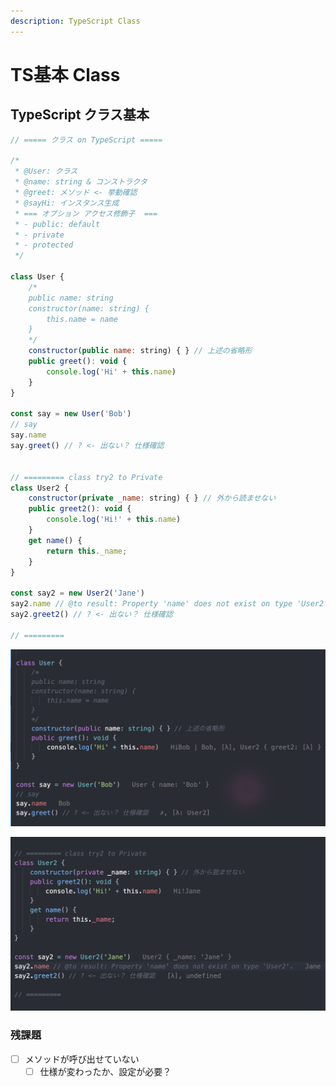 ```yaml
---
description: TypeScript Class
---
```


# TS基本 Class

## &#x20;TypeScript クラス基本

```javascript
// ===== クラス on TypeScript =====

/*
 * @User: クラス
 * @name: string & コンストラクタ
 * @greet: メソッド <- 挙動確認
 * @sayHi: インスタンス生成
 * === オプション アクセス修飾子  ===
 * - public: default
 * - private
 * - protected
 */

class User {
    /*
    public name: string
    constructor(name: string) {
        this.name = name
    }
    */
    constructor(public name: string) { } // 上述の省略形
    public greet(): void {
        console.log('Hi' + this.name)
    }
}

const say = new User('Bob')
// say
say.name
say.greet() // ? <- 出ない？ 仕様確認


// ========= class try2 to Private
class User2 {
    constructor(private _name: string) { } // 外から読ませない
    public greet2(): void {
        console.log('Hi!' + this.name)
    }
    get name() {
        return this._name;
    }
}

const say2 = new User2('Jane')
say2.name // @to result: Property 'name' does not exist on type 'User2'.
say2.greet2() // ? <- 出ない？ 仕様確認

// =========

```

![](<../.gitbook/assets/image (1).png>)

![](<../.gitbook/assets/image (5).png>)

### 残課題

* [ ] メソッドが呼び出せていない
  * [ ] 仕様が変わったか、設定が必要？
